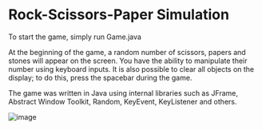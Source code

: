 # Rock-Scissors-Paper Simulation

To start the game, simply run Game.java

At the beginning of the game, a random number of scissors, papers and stones will appear on the screen. You have the ability to manipulate their number using keyboard inputs.
It is also possible to clear all objects on the display; to do this, press the spacebar during the game.

The game was written in Java using internal libraries such as JFrame, Abstract Window Toolkit, Random, KeyEvent, KeyListener and others.

![image](https://github.com/yerzhanyerbatyr/RockScissorsPaper-Simulation/assets/106257838/d1485098-8104-49cc-8e60-21d37fcd625b)
